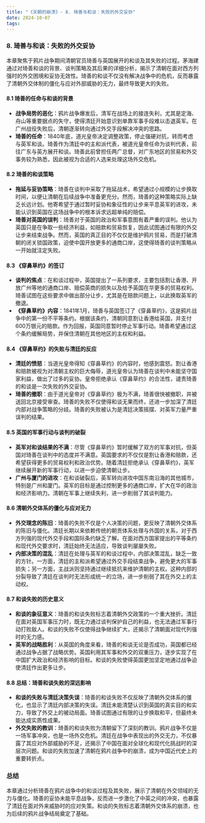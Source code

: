 ```yaml
---
title: "《天朝的崩溃》- 8. 琦善与和谈：失败的外交妥协"
date: 2024-10-07
tags: 
---
```

### 8. **琦善与和谈：失败的外交妥协**

本章聚焦于鸦片战争期间清朝官员琦善与英国展开的和谈及其失败的过程。茅海建通过对琦善和谈的背景、谈判策略及其后果的详细分析，揭示了清朝在面对西方列强时的外交困境和妥协无效性。琦善的和谈不仅没有解决战争中的危机，反而暴露了清朝外交体制的僵化与应对外部威胁的无力，最终导致更大的失败。

#### 8.1 **琦善的任命与和谈的背景**
   - **战争局势的恶化**：鸦片战争爆发后，清军在战场上的接连失利，尤其是定海、舟山等重要据点的失守，使得清廷开始意识到单靠军事手段难以击退英军。在广州战役失败后，清朝逐渐转向通过外交手段解决冲突的思路。
   - **琦善的任命**：1840年底，道光皇帝决定调整政策，停止强硬对抗，转而考虑与英军和谈。琦善作为清廷中的主和派代表，被道光皇帝任命为谈判代表，前往广东与英方展开和谈。琦善此前曾担任两广总督，对广东地区的贸易和外交事务较为熟悉，因此被视为合适的人选来处理这场外交危机。

#### 8.2 **琦善的和谈策略**
   - **拖延与妥协策略**：琦善在谈判中采取了拖延战术，希望通过小规模的让步换取时间，以便让清朝在后续战争中准备更充分。然而，琦善的这种策略实际上缺乏长远计划。他寄希望于通过暂时妥协和象征性的让步来平息英军的进攻，未能认识到英国在这场战争中的根本诉求远超单纯的赔偿。
   - **琦善对英国的误判**：琦善对于英国的政治和军事意图有着严重的误判。他认为英国只是在争取一些经济利益，如赔款和贸易恢复，因此试图通过有限的外交让步来结束战争。然而，英国的真正目的不仅仅是维护鸦片贸易，而是打破清朝的闭关锁国政策，迫使中国开放更多的通商口岸，这使得琦善的谈判策略从一开始就注定失败。

#### 8.3 **《穿鼻草约》的签订**
   - **谈判的焦点**：在和谈过程中，英国提出了一系列要求，主要包括割让香港、开放广州等地的通商口岸、赔偿英商的损失以及给予英国在华更多的贸易权利。琦善试图在这些要求中做出部分让步，尤其是在赔款问题上，以此换取英军的撤退。
   - **《穿鼻草约》内容**：1841年1月，琦善与英国签订了《穿鼻草约》，这是鸦片战争中的第一份不平等条约。根据该条约，清朝同意割让香港给英国，并支付600万银元的赔款。作为回报，英国同意暂时停止军事行动。琦善希望通过这个条约缓解局势，并保住清朝在其他地区的主权和利益。

#### 8.4 **《穿鼻草约》的失败与清廷的反应**
   - **清廷的愤怒**：当道光皇帝得知《穿鼻草约》的内容时，他感到震怒。割让香港和赔款被视为对清朝主权的巨大侮辱，道光皇帝认为琦善在谈判中未能坚守国家利益，做出了过多的妥协。皇帝拒绝承认《穿鼻草约》的合法性，谴责琦善的和谈是一次失败的外交妥协。
   - **琦善的撤职**：由于道光皇帝对《穿鼻草约》极为不满，琦善很快被撤职，并被送回北京接受审查。琦善的失败不仅使得和谈无果而终，还进一步加深了清廷内部对战争策略的分歧。琦善的失败被认为是清廷决策摇摆、对英军力量严重误判的结果。

#### 8.5 **英国的军事行动与谈判的破裂**
   - **英军对和谈结果的不满**：尽管《穿鼻草约》暂时缓解了双方的军事对抗，但英国对琦善在谈判中的态度并不满意。英国要求的不仅仅是割让香港和赔款，还希望获得更多的贸易权利和政治优势。随着清廷拒绝承认《穿鼻草约》，英军继续展开新的军事行动，以进一步迫使清朝让步。
   - **广州与厦门的进攻**：在和谈破裂后，英军转向进攻中国东南沿海的其他城市，特别是广州和厦门。英军的目标是通过控制更多的通商口岸，扩大在华的政治和经济影响力。清朝在军事上继续失利，进一步削弱了其谈判能力。

#### 8.6 **清朝外交体系的僵化与应对无力**
   - **外交理念的陈旧**：琦善的失败不仅是个人决策的问题，更反映了清朝外交体系的陈旧与僵化。清廷长期以来依赖传统的朝贡体系处理与外国的关系，对于西方列强的现代外交手段和国际条约缺乏了解。在面对西方国家提出的平等条约和现代外交要求时，清廷始终无法适应，导致谈判屡屡失败。
   - **内部决策的混乱**：清廷在处理与英军的和谈过程中，内部决策混乱，缺乏一致的方针。一方面，清廷的主和派希望通过外交手段结束战争，避免更大的军事损失；另一方面，主战派则坚持通过继续抵抗来维护清朝的主权。这种内部的分裂导致了清廷在谈判时无法形成统一的立场，进一步削弱了其在外交上的主动权。

#### 8.7 **和谈失败的历史意义**
   - **和谈的象征意义**：琦善的和谈失败标志着清朝外交政策的一个重大挫折。清廷在面对英国军事压力时，既无力通过谈判保护自己的利益，也无法通过军事行动打败敌人。和谈的失败不仅使得战争继续扩大，还揭示了清朝面对现代列强时的无力感。
   - **英军的战略胜利**：从英国的角度来看，琦善的和谈无论是否成功，英国都已经通过战争占据了战略优势。英国利用其军事和外交的双重压力，逐步实现了在中国扩大政治和经济影响的目标。和谈的失败使得英国更加坚定地通过战争迫使清廷作出更多让步。

#### 8.8 **总结：琦善和谈失败的深远影响**
   - **和谈的失败与清廷决策失误**：琦善的和谈失败不仅反映了清朝外交体系的僵化，也显示了清廷内部决策的失误。清廷未能清楚认识到英国的真实目的和实力，导致了外交上的被动局面。琦善试图通过有限的让步换取和平，但最终未能达成实质性成果。
   - **外交失败的教训**：琦善的和谈失败为清朝留下了深刻的教训。鸦片战争不仅是一场军事冲突，也是一场外交危机。清廷在战争中表现出的外交无力，不仅暴露了其应对外部威胁的不足，还揭示了中国在面对全球化和现代化挑战时的深层次问题。和谈的失败加速了清朝在鸦片战争中的崩溃，成为中国近代史上的重要转折点。

### 总结
本章通过分析琦善在鸦片战争中的和谈过程及其失败，展示了清朝在外交领域的无力与僵化。琦善的妥协未能平息战争，反而进一步激化了中英之间的冲突，也暴露了清廷在面对外来威胁时的应对失策。和谈的失败标志着清朝外交体系的崩溃，也为后续的鸦片战争结局奠定了基础。
